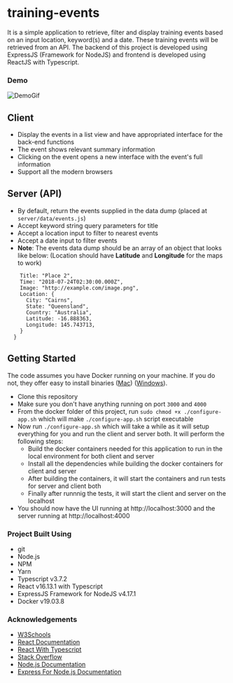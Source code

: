 # training-events
It is a simple application to retrieve, filter and display training events based on an input location, keyword(s) and a date. These training events will be retrieved from an API. The backend of this project is developed using ExpressJS (Framework for NodeJS) and frontend is developed using ReactJS with Typescript.

### Demo

![DemoGif](demo.gif?raw=true "Gif")

## Client

- Display the events in a list view and have appropriated interface for the back-end functions
- The event shows relevant summary information
- Clicking on the event opens a new interface with the event's full information
- Support all the modern browsers

## Server (API)

- By default, return the events supplied in the data dump (placed at `server/data/events.js`)
- Accept keyword string query parameters for title
- Accept a location input to filter to nearest events
- Accept a date input to filter events
- **Note**: The events data dump should be an array of an object that looks like below: (Location should have **Latitude** and **Longitude** for the maps to work) 
```{
    Title: "Place 2",
    Time: "2018-07-24T02:30:00.000Z",
    Image: "http://example.com/image.png",
    Location: {
      City: "Cairns",
      State: "Queensland",
      Country: "Australia",
      Latitude: -16.888363,
      Longitude: 145.743713,
    }
  }
  ```


## Getting Started

The code assumes you have Docker running on your machine.  If you do not, they offer easy to install binaries ([Mac](https://docs.docker.com/docker-for-mac/install/)) ([Windows](https://docs.docker.com/docker-for-windows/install/)).

- Clone this repository
- Make sure you don't have anything running on port `3000` and `4000`
- From the docker folder of this project, run `sudo chmod +x ./configure-app.sh` which will make `./configure-app.sh` script executable
- Now run `./configure-app.sh` which will take a while as it will setup everything for you and run the client and server both. It will perform the following steps: 
    - Build the docker containers needed for this application to run in the local environment for both client and server
    - Install all the dependencies while building the docker containers for client and server
    - After building the containers, it will start the containers and run tests for server and client both
    - Finally after runnnig the tests, it will start the client and server on the localhost
- You should now have the UI running at http://localhost:3000 and the server running at http://localhost:4000

### Project Built Using

- git
- Node.js
- NPM
- Yarn
- Typescript v3.7.2
- React v16.13.1 with Typescript
- ExpressJS Framework for NodeJS v4.17.1
- Docker v19.03.8

### Acknowledgements

- [W3Schools](https://www.w3schools.com/)
- [React Documentation](https://reactjs.org/docs/getting-started.html)
- [React With Typescript](https://create-react-app.dev/docs/adding-typescript/)
- [Stack Overflow](https://stackoverflow.com/)
- [Node.js Documentation](https://nodejs.org/docs/latest-v12.x/api/)
- [Express For Node.js Documentation](https://expressjs.com/en/api.html)